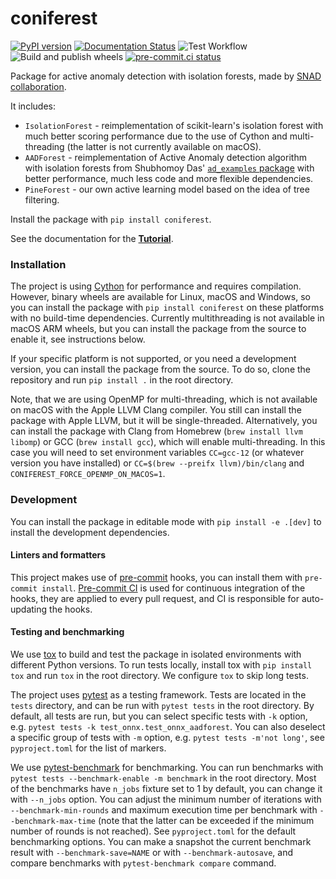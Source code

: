 # coniferest

[![PyPI version](https://badge.fury.io/py/coniferest.svg)](https://pypi.org/project/coniferest/)
[![Documentation Status](https://readthedocs.org/projects/coniferest/badge/?version=latest)](https://coniferest.readthedocs.io/en/latest/?badge=latest)
![Test Workflow](https://github.com/snad-space/coniferest/actions/workflows/test.yml/badge.svg)
![Build and publish wheels](https://github.com/snad-space/coniferest/actions/workflows/wheels.yml/badge.svg)
[![pre-commit.ci status](https://results.pre-commit.ci/badge/github/snad-space/coniferest/master.svg)](https://results.pre-commit.ci/latest/github/snad-space/coniferest/master)

Package for active anomaly detection with isolation forests, made by [SNAD collaboration](https://snad.space/).

It includes:
* `IsolationForest` - reimplementation of scikit-learn's isolation forest with much better scoring performance due to the use of Cython and multi-threading (the latter is not currently available on macOS).
* `AADForest` - reimplementation of Active Anomaly detection algorithm with isolation forests from Shubhomoy Das' [`ad_examples` package](https://github.com/shubhomoydas/ad_examples) with better performance, much less code and more flexible dependencies.
* `PineForest` - our own active learning model based on the idea of tree filtering.

Install the package with `pip install coniferest`.

See the documentation for the [**Tutorial**](https://coniferest.readthedocs.io/en/latest/tutorial.html).


### Installation

The project is using [Cython](https://cython.org/) for performance and requires compilation.
However, binary wheels are available for Linux, macOS and Windows, so you can install the package with `pip install coniferest` on these platforms with no build-time dependencies.
Currently multithreading is not available in macOS ARM wheels, but you can install the package from the source to enable it, see instructions below.

If your specific platform is not supported, or you need a development version, you can install the package from the source.
To do so, clone the repository and run `pip install .` in the root directory.

Note, that we are using OpenMP for multi-threading, which is not available on macOS with the Apple LLVM Clang compiler.
You still can install the package with Apple LLVM, but it will be single-threaded.
Alternatively, you can install the package with Clang from Homebrew (`brew install llvm libomp`) or GCC (`brew install gcc`), which will enable multi-threading.
In this case you will need to set environment variables `CC=gcc-12` (or whatever version you have installed) or `CC=$(brew --preifx llvm)/bin/clang` and `CONIFEREST_FORCE_OPENMP_ON_MACOS=1`.


### Development

You can install the package in editable mode with `pip install -e .[dev]` to install the development dependencies.

#### Linters and formatters

This project makes use of [pre-commit](https://pre-commit.com/) hooks, you can install them with `pre-commit install`.
[Pre-commit CI](https://results.pre-commit.ci/repo/github/390823585) is used for continuous integration of the hooks, they are applied to every pull request, and CI is responsible for auto-updating the hooks.

#### Testing and benchmarking

We use [tox](https://tox.wiki/en/latest/) to build and test the package in isolated environments with different Python versions.
To run tests locally, install tox with `pip install tox` and run `tox` in the root directory.
We configure `tox` to skip long tests.

The project uses [pytest](https://docs.pytest.org/) as a testing framework.
Tests are located in the `tests` directory, and can be run with `pytest tests` in the root directory.
By default, all tests are run, but you can select specific tests with `-k` option, e.g. `pytest tests -k test_onnx.test_onnx_aadforest`.
You can also deselect a specific group of tests with `-m` option, e.g. `pytest tests -m'not long'`, see `pyproject.toml` for the list of markers.

We use [pytest-benchmark](https://pytest-benchmark.readthedocs.io/) for benchmarking.
You can run benchmarks with `pytest tests --benchmark-enable -m benchmark` in the root directory.
Most of the benchmarks have `n_jobs` fixture set to 1 by default, you can change it with `--n_jobs` option.
You can adjust the minimum number of iterations with `--benchmark-min-rounds` and maximum execution time per benchmark with `--benchmark-max-time` (note that the latter can be exceeded if the minimum number of rounds is not reached).
See `pyproject.toml` for the default benchmarking options.
You can make a snapshot the current benchmark result with `--benchmark-save=NAME` or with `--benchmark-autosave`, and compare benchmarks with `pytest-benchmark compare` command.
